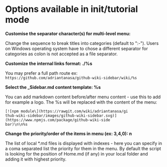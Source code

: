 # Options available in init/tutorial mode

**Customise the separator character(s) for multi-level menu:**

Change the sequence to break titles into categories (default to ":-"). Users on Windows operating system have to chose a different separator for categories as colon is not accepted as a file separator.

**Customize the internal links format: ./%s**

You may prefer a full path route ex:  ```https://github.com/adriantanasa/github-wiki-sidebar/wiki/%s```

**Select the _Sidebar.md content template: %s**

You can add markdown content before/after menu content - use this to add for example a logo. The %s will be replaced with the content of the menu:

```
[![npm module\](https://rawgit.com/wiki/adriantanasa/gi
thub-wiki-sidebar/images/github-wiki-sidebar.svg)](https://www.npmjs.com/package/github-wiki-side
bar)\n\n%s
```

**Change the priority/order of the items in menu (ex: 3,4,0): n**

The list of local *.md files is displayed with indexes - here you can specify in a coma separated list the priority for them in the menu. By default the script is looking for the position of Home.md (if any) in your local folder and adding it with highest priority.

